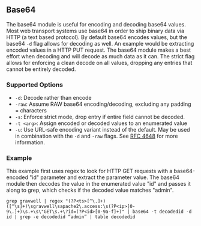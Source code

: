 ## Base64

The base64 module is useful for encoding and decoding base64 values.  Most web transport systems use base64 in order to ship binary data via HTTP (a text based protocol).  By default base64 encodes values, but the base64 `-d` flag allows for decoding as well.  An example would be extracting encoded values in a HTTP PUT request.  The base64 module makes a best effort when decoding and will decode as much data as it can.  The strict flag allows for enforcing a clean decode on all values, dropping any entries that cannot be entirely decoded.

### Supported Options

* `-d`: Decode rather than encode
* `-raw`: Assume RAW base64 encoding/decoding, excluding any padding = characters
* `-s`: Enforce strict mode, drop entry if entire field cannot be decoded.
* `-t <arg>`: Assign encoded or decoded values to an enumerated value
* `-u`: Use URL-safe encoding variant instead of the default. May be used in combination with the `-d` and `-raw` flags. See [RFC 4648](https://datatracker.ietf.org/doc/html/rfc4648#section-3.5) for more information.

### Example

This example first uses regex to look for HTTP GET requests with a base64-encoded "id" parameter and extract the parameter value. The base64 module then decodes the value in the enumerated value "id" and passes it along to grep, which checks if the decoded value matches "admin".

```
grep gravwell | regex "(?P<ts>[^\.]+)([^\s]+)\sgravwell\sapache2\.access:\s(?P<ip>[0-9\.]+)\s.+\s\"GET\s.+\?id=(?P<id>[0-9a-f]+)" | base64 -t decodedid -d id | grep -e decodedid “admin” | table decodedid
```
